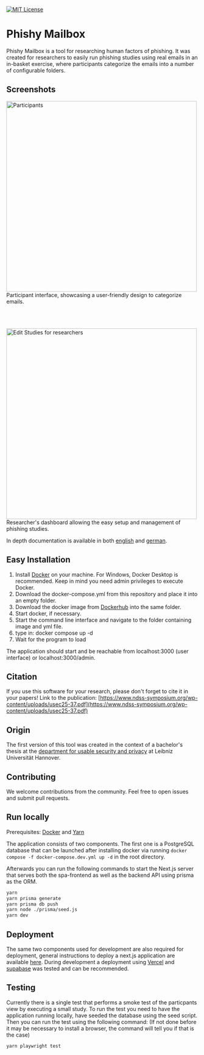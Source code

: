 [![MIT License](https://img.shields.io/badge/License-MIT-green.svg)](https://choosealicense.com/licenses/mit/)
# Phishy Mailbox

Phishy Mailbox is a tool for researching human factors of phishing. It was created for researchers to easily run phishing studies using real emails in an in-basket exercise, where participants categorize the emails into a number of configurable folders.

## Screenshots

<img alt="Participants" src="documentation/screenshots/participants.png" width="500"/>
Participant interface, showcasing a user-friendly design to categorize emails.

<br/><br/>

<img alt="Edit Studies for researchers" width="500" src="documentation/screenshots/edit-study.png"/>
Researcher's dashboard allowing the easy setup and management of phishing studies.

In depth documentation is available in both [english](documentation/documentation_english.pdf) and [german](documentation/dokumentation_deutsch.pdf).

## Easy Installation 

1. Install [Docker](https://www.docker.com/) on your machine. For Windows, Docker Desktop is recommended. Keep in mind you need admin privileges to execute Docker.
2. Download the docker-compose.yml from this repository and place it into an empty folder.
3. Download the docker image from [Dockerhub](https://hub.docker.com/r/thorstenthiel/phishy-mailbox) into the same folder.
4. Start docker, if necessary.
5. Start the command line interface and navigate to the folder containing image and yml file.
6. type in: docker compose up -d
7. Wait for the program to load

The application should start and be reachable from localhost:3000 (user interface) or localhost:3000/admin. 

## Citation

If you use this software for your research, please don't forget to cite it in your papers! Link to the publication: [https://www.ndss-symposium.org/wp-content/uploads/usec25-37.pdf](https://www.ndss-symposium.org/wp-content/uploads/usec25-37.pdf)

## Origin

The first version of this tool was created in the context of a bachelor's thesis at the [department for usable security and privacy](https://www.itsec.uni-hannover.de/de/usec) at Leibniz Universität Hannover.

## Contributing

We welcome contributions from the community. Feel free to open issues and submit pull requests.

## Run locally

Prerequisites: [Docker](https://www.docker.com/) and [Yarn](https://yarnpkg.com/)

The application consists of two components. The first one is a PostgreSQL database that can be launched after installing docker via running `docker compose -f docker-compose.dev.yml up -d` in the root directory.

Afterwards you can run the following commands to start the Next.js server that serves both the spa-frontend as well as the backend API using prisma as the ORM.

```bash
yarn
yarn prisma generate
yarn prisma db push
yarn node ./prisma/seed.js
yarn dev
```

## Deployment

The same two components used for development are also required for deployment, general instructions to deploy a next.js application are available [here](https://nextjs.org/docs/pages/building-your-application/deploying).
During development a deployment using [Vercel](https://vercel.com/) and [supabase](https://supabase.com/) was tested and can be recommended.

## Testing

Currently there is a single test that performs a smoke test of the particpants view by executing a small study.
To run the test you need to have the application running locally, have seeded the database using the seed script.
Then you can run the test using the following command: (If not done before it may be necessary to install a browser, the command will tell you if that is the case)

```bash
yarn playwright test
```
